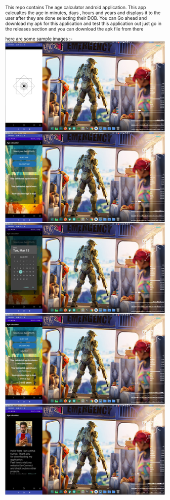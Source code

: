 This repo contains The age calculator android application.
This app calcualtes the age in minutes, days , hours and years and displays it to the user after they are done selecting their DOB.
You can Go ahead and download my apk for this application and test this application out just go in the releases section and you can download the apk file from there


here are some sample images :-
![](app/src/main/res/drawable/one.png)
![](app/src/main/res/drawable/two.png)
![](app/src/main/res/drawable/three.png)
![](app/src/main/res/drawable/four.png)
![](app/src/main/res/drawable/five.png)
